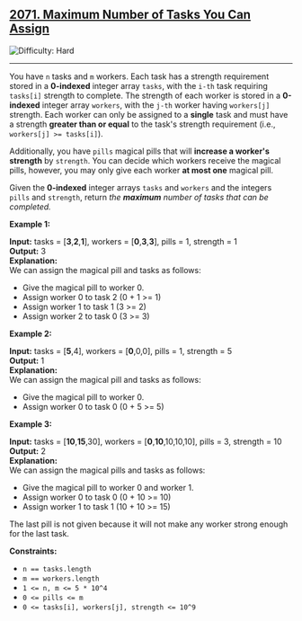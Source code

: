 ## [2071\. Maximum Number of Tasks You Can Assign](https://leetcode.com/problems/maximum-number-of-tasks-you-can-assign)

![Difficulty: Hard](https://img.shields.io/badge/Difficulty-Hard-red)

---

You have `n` tasks and `m` workers. Each task has a strength requirement stored in a **0-indexed** integer array `tasks`, with the `i-th` task requiring `tasks[i]` strength to complete. The strength of each worker is stored in a **0-indexed** integer array `workers`, with the `j-th` worker having `workers[j]` strength. Each worker can only be assigned to a **single** task and must have a strength **greater than or equal** to the task's strength requirement (i.e., `workers[j] >= tasks[i]`).

Additionally, you have `pills` magical pills that will **increase a worker's strength** by `strength`. You can decide which workers receive the magical pills, however, you may only give each worker **at most one** magical pill.

Given the **0-indexed** integer arrays `tasks` and `workers` and the integers `pills` and `strength`, return _the **maximum** number of tasks that can be completed._

**Example 1:**

**Input:** tasks = \[**3**,**2**,**1**\], workers = \[**0**,**3**,**3**\], pills = 1, strength = 1  
**Output:** 3  
**Explanation:**  
We can assign the magical pill and tasks as follows:

- Give the magical pill to worker 0.
- Assign worker 0 to task 2 (0 + 1 >= 1)
- Assign worker 1 to task 1 (3 >= 2)
- Assign worker 2 to task 0 (3 >= 3)

**Example 2:**

**Input:** tasks = \[**5**,4\], workers = \[**0**,0,0\], pills = 1, strength = 5  
**Output:** 1  
**Explanation:**  
We can assign the magical pill and tasks as follows:

- Give the magical pill to worker 0.
- Assign worker 0 to task 0 (0 + 5 >= 5)

**Example 3:**

**Input:** tasks = \[**10**,**15**,30\], workers = \[**0**,**10**,10,10,10\], pills = 3, strength = 10  
**Output:** 2  
**Explanation:**  
We can assign the magical pills and tasks as follows:

- Give the magical pill to worker 0 and worker 1.
- Assign worker 0 to task 0 (0 + 10 >= 10)
- Assign worker 1 to task 1 (10 + 10 >= 15)

The last pill is not given because it will not make any worker strong enough for the last task.

**Constraints:**

- `n == tasks.length`
- `m == workers.length`
- `1 <= n, m <= 5 * 10^4`
- `0 <= pills <= m`
- `0 <= tasks[i], workers[j], strength <= 10^9`
